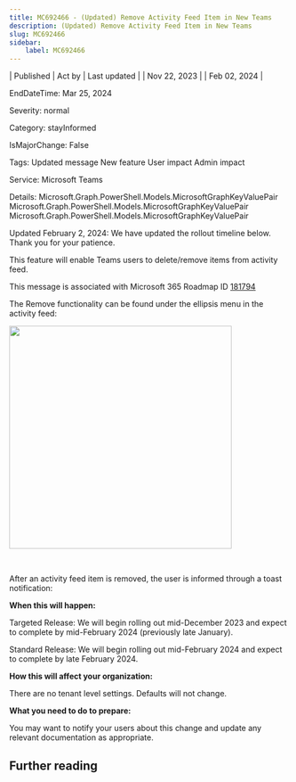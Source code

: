 ```yaml
---
title: MC692466 - (Updated) Remove Activity Feed Item in New Teams
description: (Updated) Remove Activity Feed Item in New Teams
slug: MC692466
sidebar:
    label: MC692466
---
```


| Published | Act by | Last updated |
| Nov 22, 2023 |  | Feb 02, 2024 |

EndDateTime: Mar 25, 2024

Severity: normal

Category: stayInformed

IsMajorChange: False

Tags: Updated message New feature User impact Admin impact

Service: Microsoft Teams

Details: Microsoft.Graph.PowerShell.Models.MicrosoftGraphKeyValuePair Microsoft.Graph.PowerShell.Models.MicrosoftGraphKeyValuePair Microsoft.Graph.PowerShell.Models.MicrosoftGraphKeyValuePair

<p style="">Updated February 2, 2024: We have updated the rollout timeline below. Thank you for your patience.</p><p style="">This feature will enable Teams users to delete/remove items from activity feed.<br></p>
<p>This message is associated with Microsoft 365 Roadmap ID <a href="https://www.microsoft.com/microsoft-365/roadmap?filters=&amp;searchterms=181794" target="_blank" style="">181794</a></p><p>The Remove functionality can be found under the ellipsis menu in the activity feed:</p><p><img src="https://img-prod-cms-rt-microsoft-com.akamaized.net/cms/api/am/imageFileData/RW1eQzU?ver=0890" style="width: 400px;"></p><p><br></p><p>After an activity feed item is removed, the user is informed through a toast notification:</p><p><b>When this will happen:</b></p><p>Targeted Release: We will begin rolling out mid-December 2023 and expect to complete by mid-February 2024 (previously late January).</p><p>Standard Release: We will begin rolling out mid-February 2024 and expect to complete by late February 2024.</p>

<p><b>How this will affect your organization:</b></p>

<p>There are no tenant level settings. Defaults will not change.</p>
<p><b>What you need to do to prepare:</b></p>
<p>You may want to notify your users about this change and update any relevant documentation as appropriate.</p>

## Further reading
